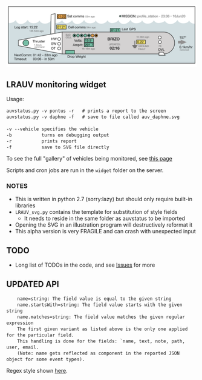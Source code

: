 ![Widget Preview](./single_auv_display.png)

## LRAUV monitoring widget

Usage:

    auvstatus.py -v pontus -r   # prints a report to the screen
    auvstatus.py -v daphne -f   # save to file called auv_daphne.svg

    -v --vehicle specifies the vehicle
    -b           turns on debugging output
    -r           prints report
    -f           save to SVG file directly

To see the full "gallery" of vehicles being monitored, see [this page](https://okeanids.mbari.org/widget/)

Scripts and cron jobs are run in the `widget` folder on the server.

### NOTES

  * This is written in python 2.7 (sorry:lazy) but should only require built-in libraries
  * `LRAUV_svg.py` contains the template for substitution of style fields
    - It needs to reside in the same folder as auvstatus to be imported
  * Opening the SVG in an illustration program will destructively reformat it 
  * This alpha version is very FRAGILE and can crash with unexpected input

## TODO

  * Long list of TODOs in the code, and see [Issues](https://bitbucket.org/beroe/auvstatus/issues?status=new&status=open) for more

## UPDATED API
```
    name=string: The field value is equal to the given string
    name.startsWith=string: The field value starts with the given string
    name.matches=string: The field value matches the given regular expression
    The first given variant as listed above is the only one applied for the particular field.
    This handling is done for the fields: `name, text, note, path, user, email.
    (Note: name gets reflected as component in the reported JSON object for some event types).
```
Regex style shown [here](https://docs.oracle.com/javase/8/docs/api/java/util/regex/Pattern.html).
